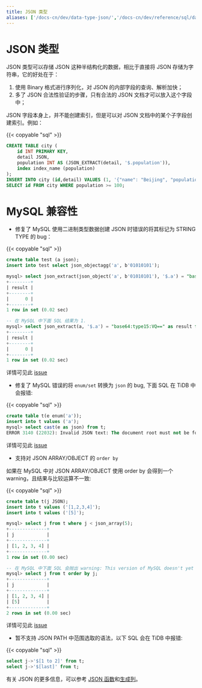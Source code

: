 ```yaml
---
title: JSON 类型
aliases: ['/docs-cn/dev/data-type-json/','/docs-cn/dev/reference/sql/data-types/json/']
---
```


# JSON 类型

JSON 类型可以存储 JSON 这种半结构化的数据，相比于直接将 JSON 存储为字符串，它的好处在于：

1. 使用 Binary 格式进行序列化，对 JSON 的内部字段的查询、解析加快；
2. 多了 JSON 合法性验证的步骤，只有合法的 JSON 文档才可以放入这个字段中；

JSON 字段本身上，并不能创建索引，但是可以对 JSON 文档中的某个子字段创建索引。例如：

{{< copyable "sql" >}}

```sql
CREATE TABLE city (
    id INT PRIMARY KEY,
    detail JSON,
    population INT AS (JSON_EXTRACT(detail, '$.population')),
    index index_name (population)
);
INSERT INTO city (id,detail) VALUES (1, '{"name": "Beijing", "population": 100}');
SELECT id FROM city WHERE population >= 100;
```

# MySQL 兼容性

- 修复了 MySQL 使用二进制类型数据创建 JSON 时错误的将其标记为 STRING TYPE 的 bug：

{{< copyable "sql" >}}

```sql
create table test (a json);
insert into test select json_objectagg('a', b'01010101');

mysql> select json_extract(json_object('a', b'01010101'), '$.a') = "base64:type15:VQ==" as result;
+--------+
| result |
+--------+
|      0 |
+--------+
1 row in set (0.02 sec)

-- 在 MySQL 中下面 SQL 结果为 1.
mysql> select json_extract(a, '$.a') = "base64:type15:VQ==" as result from test;
+--------+
| result |
+--------+
|      0 |
+--------+
1 row in set (0.02 sec)
```
详情可见此 [issue](https://github.com/pingcap/tidb/issues/37443)

- 修复了 MySQL 错误的将 `enum/set` 转换为 `json` 的 bug, 下面 SQL 在 TiDB 中会报错:

{{< copyable "sql" >}}

```sql
create table t(e enum('a'));
insert into t values ('a');
mysql> select cast(e as json) from t;
ERROR 3140 (22032): Invalid JSON text: The document root must not be followed by other values.
```
详情可见此 [issue](https://github.com/pingcap/tidb/issues/9999)

- 支持对 JSON ARRAY/OBJECT 的 `order by`

如果在 MySQL 中对 JSON ARRAY/OBJECT 使用 order by 会得到一个 warning，且结果与比较运算不一致:

{{< copyable "sql" >}}

```sql
create table t(j JSON);
insert into t values ('[1,2,3,4]');
insert into t values ('[5]');

mysql> select j from t where j < json_array(5);
+--------------+
| j            |
+--------------+
| [1, 2, 3, 4] |
+--------------+
1 row in set (0.00 sec)

-- 在 MySQL 中下面 SQL 会抛出 warning: This version of MySQL doesn't yet support 'sorting of non-scalar JSON values'. 且结果与 `<` 比较结果不一致
mysql> select j from t order by j;
+--------------+
| j            |
+--------------+
| [1, 2, 3, 4] |
| [5]          |
+--------------+
2 rows in set (0.00 sec)
```
详情可见此 [issue](https://github.com/pingcap/tidb/issues/37506)

- 暂不支持 JSON PATH 中范围选取的语法，以下 SQL 会在 TiDB 中报错:

{{< copyable "sql" >}}

```sql
select j->'$[1 to 2]' from t;
select j->'$[last]' from t;
```

有关 JSON 的更多信息，可以参考 [JSON 函数](/functions-and-operators/json-functions.md)和[生成列](/generated-columns.md)。
